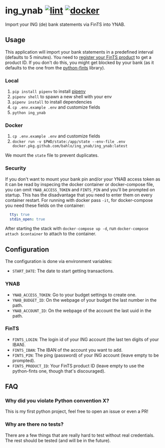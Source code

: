 # ing_ynab [![lint](https://github.com/bahlo/fints_ynab/workflows/lint/badge.svg)](https://github.com/bahlo/ing_ynab/actions?query=workflow%3Alint) [![docker](https://github.com/bahlo/ing_ynab/workflows/docker/badge.svg)](https://github.com/bahlo/ing_ynab/actions?query=workflow%3Adocker)

Import your ING (de) bank statements via FinTS into YNAB. 

## Usage

This application will import your bank statements in a predefined interval 
(defaults to 5 minutes). 
You need to [register your FinTS product](https://www.hbci-zka.de/register/prod_register.htm) 
to get a product ID. 
If you don't do this, you might get blocked by your bank (as it defaults to the
one from the [python-fints](https://python-fints.readthedocs.io) library).

### Local

1. `pip install pipenv` to install [pipenv](https://pipenv.pypa.io) 
2. `pipenv shell` to spawn a new shell with your env
3. `pipenv install` to install dependencies
4. `cp .env.example .env` and customize fields
5. `python ing_ynab`

### Docker

1. `cp .env.example .env` and customize fields
2. `docker run -v $PWD/state:/app/state --env-file .env docker.pkg.github.com/bahlo/ing_ynab/ing_ynab:latest`

We mount the `state` file to prevent duplicates.

### Security

If you don't want to mount your bank pin and/or your YNAB access token as it 
can be read by inspecing the docker container or docker-compose file, you can 
omit `YNAB_ACCESS_TOKEN` and `FINTS_PIN` and you'll be prompted on startup.
This has the disadvantage that you need to enter them on every container 
restart.
For running with docker pass `-it`, for docker-compose you need these fields
on the container:
```yml
  tty: true
  stdin_open: true
```
After starting the stack with `docker-compose up -d`, run 
`docker-compose attach $container` to attach to the container.

## Configuration

The configuration is done via environment variables:

* `START_DATE`: The date to start getting transactions.

### YNAB

* `YNAB_ACCESS_TOKEN`: Go to your budget settings to create one.
* `YNAB_BUDGET_ID`: On the webpage of your budget the last number in the path.
* `YNAB_ACCOUNT_ID`: On the webpage of the account the last uuid in the path.

### FinTS

* `FINTS_LOGIN`: The login id of your ING account (the last ten digits of your IBAN).
* `FINTS_IBAN`: The IBAN of the account you want to add.
* `FINTS_PIN`: The ping (password) of your ING account (leave empty to be prompted).
* `FINTS_PRODUCT_ID`: Your FinTS product ID (leave empty to use the python-fints one, though that's discouraged).

## FAQ

### Why did you violate Python convention X?

This is my first python project, feel free to open an issue or even a PR!

### Why are there no tests?

There are a few things that are really hard to test without real credentials. 
The rest should be tested (and will be in the future).

